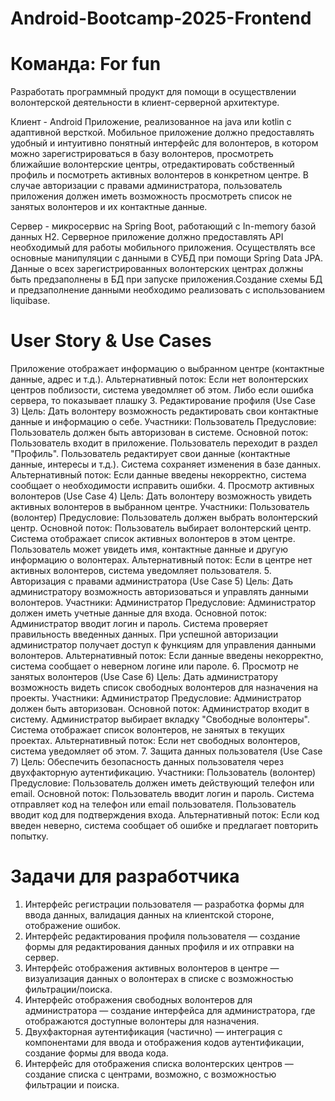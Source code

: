# Android-Bootcamp-2025-Frontend
# Команда: For fun
Разработать программный продукт для помощи в осуществлении волонтерской деятельности в клиент-серверной архитектуре.

Клиент - Android Приложение, реализованное на java или kotlin с адаптивной версткой. Мобильное приложение должно предоставлять удобный и интуитивно понятный интерфейс для волонтеров, в котором можно зарегистрироваться в базу волонтеров, просмотреть ближайшие волонтерские центры, отредактировать собственный профиль и посмотреть активных волонтеров в конкретном центре. В случае авторизации с правами администратора, пользователь приложения должен иметь возможность просмотреть список не занятых волонтеров и их контактные данные.

Сервер - микросервис на Spring Boot, работающий с In-memory базой данных H2. Серверное приложение должно предоставлять API необходимый для работы мобильного приложения. Осуществлять все основные манипуляции с данными в СУБД при помощи Spring Data JPA. Данные о всех зарегистрированных волонтерских центрах должны быть предзаполнены в БД при запуске приложения.Создание схемы БД и предзаполнение данными необходимо реализовать с использованием liquibase.

# User Story & Use Cases
Приложение отображает информацию о выбранном центре (контактные данные, адрес и т.д.).
Альтернативный поток:
Если нет волонтерских центров поблизости, система уведомляет об этом.
Либо если ошибка сервера, то показывает плашку
3. Редактирование профиля (Use Case 3)
Цель: Дать волонтеру возможность редактировать свои контактные данные и информацию о себе.
Участники:
Пользователь
Предусловие:
Пользователь должен быть авторизован в системе.
Основной поток:
Пользователь входит в приложение.
Пользователь переходит в раздел "Профиль".
Пользователь редактирует свои данные (контактные данные, интересы и т.д.).
Система сохраняет изменения в базе данных.
Альтернативный поток:
Если данные введены некорректно, система сообщает о необходимости исправить ошибки.
4. Просмотр активных волонтеров (Use Case 4)
Цель: Дать волонтеру возможность увидеть активных волонтеров в выбранном центре.
Участники:
Пользователь (волонтер)
Предусловие:
Пользователь должен выбрать волонтерский центр.
Основной поток:
Пользователь выбирает волонтерский центр.
Система отображает список активных волонтеров в этом центре.
Пользователь может увидеть имя, контактные данные и другую информацию о волонтерах.
Альтернативный поток:
Если в центре нет активных волонтеров, система уведомляет пользователя.
5. Авторизация с правами администратора (Use Case 5)
Цель: Дать администратору возможность авторизоваться и управлять данными волонтеров.
Участники:
Администратор
Предусловие:
Администратор должен иметь учетные данные для входа.
Основной поток:
Администратор вводит логин и пароль.
Система проверяет правильность введенных данных.
При успешной авторизации администратор получает доступ к функциям для управления данными волонтеров.
Альтернативный поток:
Если данные введены некорректно, система сообщает о неверном логине или пароле.
6. Просмотр не занятых волонтеров (Use Case 6)
Цель: Дать администратору возможность видеть список свободных волонтеров для назначения на проекты.
Участники:
Администратор
Предусловие:
Администратор должен быть авторизован.
Основной поток:
Администратор входит в систему.
Администратор выбирает вкладку "Свободные волонтеры".
Система отображает список волонтеров, не занятых в текущих проектах.
Альтернативный поток:
Если нет свободных волонтеров, система уведомляет об этом.
7. Защита данных пользователя (Use Case 7)
Цель: Обеспечить безопасность данных пользователя через двухфакторную аутентификацию.
Участники:
Пользователь (волонтер)
Предусловие:
Пользователь должен иметь действующий телефон или email.
Основной поток:
Пользователь вводит логин и пароль.
Система отправляет код на телефон или email пользователя.
Пользователь вводит код для подтверждения входа.
Альтернативный поток:
Если код введен неверно, система сообщает об ошибке и предлагает повторить попытку.

# Задачи для разработчика
1. Интерфейс регистрации пользователя — разработка формы для ввода данных, валидация данных на клиентской стороне, отображение ошибок.
2. Интерфейс редактирования профиля пользователя — создание формы для редактирования данных профиля и их отправки на сервер.
3. Интерфейс отображения активных волонтеров в центре — визуализация данных о волонтерах в списке с возможностью фильтрации/поиска.
4. Интерфейс отображения свободных волонтеров для администратора — создание интерфейса для администратора, где отображаются доступные волонтеры для назначения.
5. Двухфакторная аутентификация (частично) — интеграция с компонентами для ввода и отображения кодов аутентификации, создание формы для ввода кода.
6. Интерфейс для отображения списка волонтерских центров — создание списка с центрами, возможно, с возможностью фильтрации и поиска.